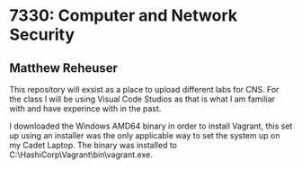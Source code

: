 # 7330: Computer and Network Security
## Matthew Reheuser 

This repository will exsist as a place to upload different labs for CNS. For the class I will be using Visual Code Studios as that is what I am familiar with and have experince with in the past. 

I downloaded the Windows AMD64 binary in order to install Vagrant, this set up using an installer was the only applicable way to set the system up on my Cadet Laptop. The binary was installed to C:\HashiCorp\Vagrant\bin\vagrant.exe. 
